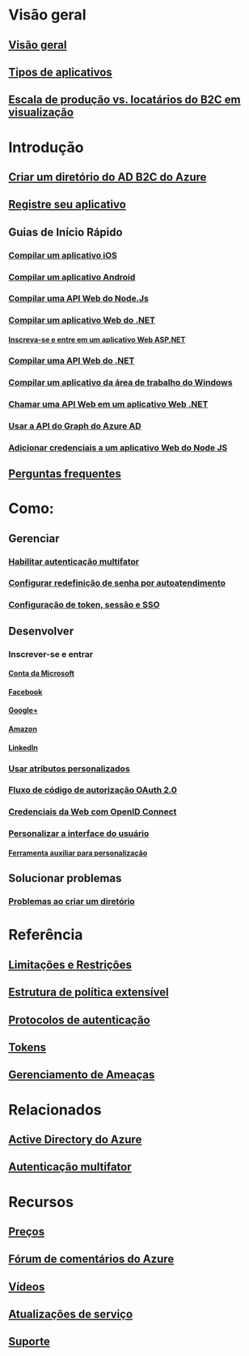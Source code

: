 # Visão geral
## [Visão geral](active-directory-b2c-overview.md)
## [Tipos de aplicativos](active-directory-b2c-apps.md)
## [Escala de produção vs. locatários do B2C em visualização](active-directory-b2c-reference-tenant-type.md)

# Introdução
## [Criar um diretório do AD B2C do Azure](active-directory-b2c-get-started.md)
## [Registre seu aplicativo](active-directory-b2c-app-registration.md)
## Guias de Início Rápido
### [Compilar um aplicativo iOS](active-directory-b2c-devquickstarts-ios.md)
### [Compilar um aplicativo Android](active-directory-b2c-devquickstarts-android.md)
### [Compilar uma API Web do Node.Js](active-directory-b2c-devquickstarts-api-node.md)
### [Compilar um aplicativo Web do .NET](active-directory-b2c-devquickstarts-web-dotnet.md)
#### [Inscreva-se e entre em um aplicativo Web ASP.NET](active-directory-b2c-devquickstarts-web-dotnet-susi.md)
### [Compilar uma API Web do .NET](active-directory-b2c-devquickstarts-api-dotnet.md)
### [Compilar um aplicativo da área de trabalho do Windows](active-directory-b2c-devquickstarts-native-dotnet.md)
### [Chamar uma API Web em um aplicativo Web .NET](active-directory-b2c-devquickstarts-web-api-dotnet.md)
### [Usar a API do Graph do Azure AD](active-directory-b2c-devquickstarts-graph-dotnet.md)
### [Adicionar credenciais a um aplicativo Web do Node JS](active-directory-b2c-devquickstarts-web-node.md)
## [Perguntas frequentes](active-directory-b2c-faqs.md)

# Como:
## Gerenciar
### [Habilitar autenticação multifator](active-directory-b2c-reference-mfa.md)
### [Configurar redefinição de senha por autoatendimento](active-directory-b2c-reference-sspr.md)
### [Configuração de token, sessão e SSO](active-directory-b2c-token-session-sso.md)
## Desenvolver
### Inscrever-se e entrar
#### [Conta da Microsoft](active-directory-b2c-setup-msa-app.md)
#### [Facebook](active-directory-b2c-setup-fb-app.md)
#### [Google+](active-directory-b2c-setup-goog-app.md)
#### [Amazon](active-directory-b2c-setup-amzn-app.md)
#### [LinkedIn](active-directory-b2c-setup-li-app.md)
### [Usar atributos personalizados](active-directory-b2c-reference-custom-attr.md)
### [Fluxo de código de autorização OAuth 2.0](active-directory-b2c-reference-oauth-code.md)
### [Credenciais da Web com OpenID Connect](active-directory-b2c-reference-oidc.md)
### [Personalizar a interface do usuário](active-directory-b2c-reference-ui-customization.md)
#### [Ferramenta auxiliar para personalização](active-directory-b2c-reference-ui-customization-helper-tool.md)
## Solucionar problemas
### [Problemas ao criar um diretório](active-directory-b2c-support-create-directory.md)

# Referência
## [Limitações e Restrições](active-directory-b2c-limitations.md)
## [Estrutura de política extensível](active-directory-b2c-reference-policies.md)
## [Protocolos de autenticação](active-directory-b2c-reference-protocols.md)
## [Tokens](active-directory-b2c-reference-tokens.md)

## [Gerenciamento de Ameaças](active-directory-b2c-reference-threat-management.md)

# Relacionados
## [Active Directory do Azure](../active-directory/active-directory-whatis.md)
## [Autenticação multifator](../multi-factor-authentication/multi-factor-authentication.md)

# Recursos
## [Preços](https://azure.microsoft.com/pricing/details/active-directory-b2c/)
## [Fórum de comentários do Azure](http://feedback.azure.com/forums/169401-azure-active-directory)
## [Vídeos](https://azure.microsoft.com/documentation/videos/index/?services=active-directory-b2c) 
## [Atualizações de serviço](https://azure.microsoft.com/updates/?product=active-directory-b2c)
## [Suporte](active-directory-b2c-support.md)